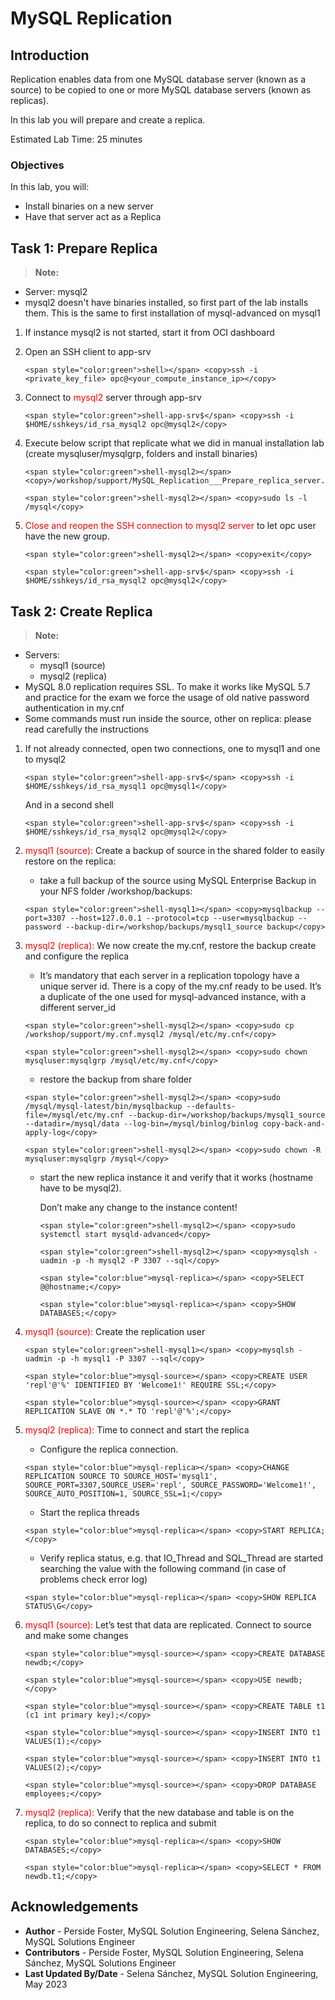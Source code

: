# MySQL Replication

## Introduction

Replication enables data from one MySQL database server (known as a source) to be copied to one or more MySQL database servers (known as replicas). 

In this lab you will prepare and create a replica.

Estimated Lab Time: 25 minutes

### Objectives
In this lab, you will:
* Install binaries on a new server
* Have that server act as a Replica


## Task 1: Prepare Replica

> **Note:**
 * Server: mysql2
 * mysql2 doesn't have binaries installed, so first part of the lab installs them. This is the same to first installation of mysql-advanced on mysql1

1. If instance mysql2 is not started, start it from OCI dashboard

2. Open an SSH client to app-srv
    ```
    <span style="color:green">shell></span> <copy>ssh -i <private_key_file> opc@<your_compute_instance_ip></copy>
    ```

3. Connect to <span style="color:red">mysql2</span> server through app-srv
    ```
    <span style="color:green">shell-app-srv$</span> <copy>ssh -i $HOME/sshkeys/id_rsa_mysql2 opc@mysql2</copy>
    ```

4. Execute below script that replicate what we did in manual installation lab (create mysqluser/mysqlgrp, folders and install binaries)
    ```
    <span style="color:green">shell-mysql2></span> <copy>/workshop/support/MySQL_Replication___Prepare_replica_server.sh</copy>
    ```
    ```
    <span style="color:green">shell-mysql2></span> <copy>sudo ls -l /mysql</copy>
    ```

5. <span style="color:red">Close and reopen the SSH connection to mysql2 server</span> to let opc user have the new group.
    ```
    <span style="color:green">shell-mysql2></span> <copy>exit</copy>
    ```
    ```
    <span style="color:green">shell-app-srv$</span> <copy>ssh -i $HOME/sshkeys/id_rsa_mysql2 opc@mysql2</copy>
    ```

## Task 2: Create Replica
> **Note:**
 * Servers: 
    * mysql1 (source)
    * mysql2 (replica)
 * MySQL 8.0 replication requires SSL. To make it works like MySQL 5.7 and practice for the exam we force the usage of old native password authentication in my.cnf
 * Some commands must run inside the source, other on replica: please read carefully the instructions

1. If not already connected, open two connections, one to mysql1 and one to mysql2
    ```
    <span style="color:green">shell-app-srv$</span> <copy>ssh -i $HOME/sshkeys/id_rsa_mysql1 opc@mysql1</copy>
    ```

    And in a second shell
    ```
    <span style="color:green">shell-app-srv$</span> <copy>ssh -i $HOME/sshkeys/id_rsa_mysql2 opc@mysql2</copy>
    ```

2. <span style="color:red">mysql1 (source):</span> Create a backup of source in the shared folder to easily restore on the replica:
    * take a full backup of the source using MySQL Enterprise Backup in your NFS folder /workshop/backups:
    ```
    <span style="color:green">shell-mysql1></span> <copy>mysqlbackup --port=3307 --host=127.0.0.1 --protocol=tcp --user=mysqlbackup --password --backup-dir=/workshop/backups/mysql1_source backup</copy>
    ```

3. <span style="color:red">mysql2 (replica):</span> We now create the my.cnf, restore the backup create and configure the replica
    * It’s mandatory that each server in a replication topology have a unique server id. There is a copy of the my.cnf ready to be used. It’s a duplicate of the one used for mysql-advanced instance, with a different server_id
    ```
    <span style="color:green">shell-mysql2></span> <copy>sudo cp /workshop/support/my.cnf.mysql2 /mysql/etc/my.cnf</copy>
    ```
    ```
    <span style="color:green">shell-mysql2></span> <copy>sudo chown mysqluser:mysqlgrp /mysql/etc/my.cnf</copy>
    ```
    * restore the backup from share folder
    ```
    <span style="color:green">shell-mysql2></span> <copy>sudo /mysql/mysql-latest/bin/mysqlbackup --defaults-file=/mysql/etc/my.cnf --backup-dir=/workshop/backups/mysql1_source --datadir=/mysql/data --log-bin=/mysql/binlog/binlog copy-back-and-apply-log</copy>
    ```
    ```
    <span style="color:green">shell-mysql2></span> <copy>sudo chown -R mysqluser:mysqlgrp /mysql</copy>
    ```

    * start the new replica instance it and verify that it works (hostname have to be mysql2).
    
        Don’t make any change to the instance content!
        ```
        <span style="color:green">shell-mysql2></span> <copy>sudo systemctl start mysqld-advanced</copy>
        ```
        ```
        <span style="color:green">shell-mysql2></span> <copy>mysqlsh -uadmin -p -h mysql2 -P 3307 --sql</copy>
        ```
        ```
        <span style="color:blue">mysql-replica></span> <copy>SELECT @@hostname;</copy>
        ```
        ```
        <span style="color:blue">mysql-replica></span> <copy>SHOW DATABASES;</copy>
        ```

4. <span style="color:red">mysql1 (source):</span> Create the replication user
    ```
    <span style="color:green">shell-mysql1></span> <copy>mysqlsh -uadmin -p -h mysql1 -P 3307 --sql</copy>
    ```
    ```
    <span style="color:blue">mysql-source></span> <copy>CREATE USER 'repl'@'%' IDENTIFIED BY 'Welcome1!' REQUIRE SSL;</copy>
    ```
    ```
    <span style="color:blue">mysql-source></span> <copy>GRANT REPLICATION SLAVE ON *.* TO 'repl'@'%';</copy>
    ```

5. <span style="color:red">mysql2 (replica):</span> Time to connect and start the replica
    * Configure the replica connection.
    ```
    <span style="color:blue">mysql-replica></span> <copy>CHANGE REPLICATION SOURCE TO SOURCE_HOST='mysql1', SOURCE_PORT=3307,SOURCE_USER='repl', SOURCE_PASSWORD='Welcome1!', SOURCE_AUTO_POSITION=1, SOURCE_SSL=1;</copy>
    ```

    * Start the replica threads
    ```
    <span style="color:blue">mysql-replica></span> <copy>START REPLICA;</copy>
    ```

    * Verify replica status, e.g. that IO\_Thread and SQL\_Thread are started searching the value with the following command (in case of problems check error log)
    ```
    <span style="color:blue">mysql-replica></span> <copy>SHOW REPLICA STATUS\G</copy>
    ```

6. <span style="color:red">mysql1 (source):</span> Let’s test that data are replicated. Connect to source and make some changes
    ```
    <span style="color:blue">mysql-source></span> <copy>CREATE DATABASE newdb;</copy>
    ```
    ```
    <span style="color:blue">mysql-source></span> <copy>USE newdb;</copy>
    ```
    ```
    <span style="color:blue">mysql-source></span> <copy>CREATE TABLE t1 (c1 int primary key);</copy>
    ```
    ```
    <span style="color:blue">mysql-source></span> <copy>INSERT INTO t1 VALUES(1);</copy>
    ```
    ```
    <span style="color:blue">mysql-source></span> <copy>INSERT INTO t1 VALUES(2);</copy>
    ```
    ```
    <span style="color:blue">mysql-source></span> <copy>DROP DATABASE employees;</copy>
    ```

7. <span style="color:red">mysql2 (replica):</span> Verify that the new database and table is on the replica, to do so connect to replica and submit
    ```
    <span style="color:blue">mysql-replica></span> <copy>SHOW DATABASES;</copy>
    ```
    ```
    <span style="color:blue">mysql-replica></span> <copy>SELECT * FROM newdb.t1;</copy>
    ```

## Acknowledgements
* **Author** - Perside Foster, MySQL Solution Engineering, Selena Sánchez, MySQL Solutions Engineer
* **Contributors** -  Perside Foster, MySQL Solution Engineering, Selena Sánchez, MySQL Solutions Engineer
* **Last Updated By/Date** - Selena Sánchez, MySQL Solution Engineering, May 2023
